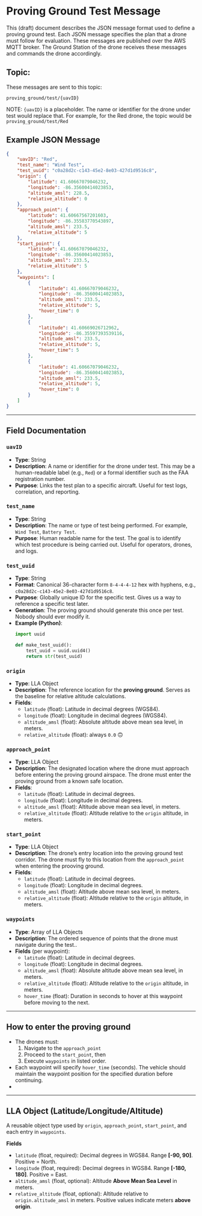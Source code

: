 # Proving Ground Test Message

This (draft) document describes the JSON message format used to define a proving ground test. Each JSON message specifies the plan that a drone must follow for evaluation. These messages are published over the AWS MQTT broker. The Ground Station of the drone receives these messages and commands the drone accordingly.

## Topic:

These messages are sent to this topic:
```
proving_ground/test/{uavID}
```

NOTE: `{uavID}` is a placeholder. The name or identifier for the drone under test would replace that. For example, for the Red drone, the topic would be `proving_ground/test/Red`

## Example JSON Message

```json
{
    "uavID": "Red",
    "test_name": "Wind Test",
    "test_uuid": "c0a28d2c-c143-45e2-8e03-427d1d9516c8",
    "origin": {
        "latitude": 41.60667079046232,
        "longitude": -86.35600414023853,
        "altitude_amsl": 228.5,
        "relative_altitude": 0
    },
    "approach_point": {
        "latitude": 41.60667567201603,
        "longitude": -86.35583770543897,
        "altitude_amsl": 233.5,
        "relative_altitude": 5
    },
    "start_point": {
        "latitude": 41.60667079046232,
        "longitude": -86.35600414023853,
        "altitude_amsl": 233.5,
        "relative_altitude": 5
    },
    "waypoints": [
        {
            "latitude": 41.60667079046232,
            "longitude": -86.35600414023853,
            "altitude_amsl": 233.5,
            "relative_altitude": 5,
            "hover_time": 0
        },
        {
            "latitude": 41.60669026712962,
            "longitude": -86.35597393539116,
            "altitude_amsl": 233.5,
            "relative_altitude": 5,
            "hover_time": 5
        },
        {
            "latitude": 41.60667079046232,
            "longitude": -86.35600414023853,
            "altitude_amsl": 233.5,
            "relative_altitude": 5,
            "hover_time": 0
        }
    ]
}
```

---

## Field Documentation

### `uavID`

- **Type**: String
- **Description**: A name or identifier for the drone under test. This may be a human-readable label (e.g., `Red`) or a formal identifier such as the FAA registration number.
- **Purpose**: Links the test plan to a specific aircraft. Useful for test logs, correlation, and reporting.

### `test_name`

- **Type**: String
- **Description**: The name or type of test being performed. For example, `Wind Test`, `Battery Test`.
- **Purpose**: Human readable name for the test. The goal is to identify which test procedure is being carried out. Useful for operators, drones, and logs.

### `test_uuid`

- **Type**: String 
- **Format**: Canonical 36-character form `8-4-4-4-12` hex with hyphens, e.g., `c0a28d2c-c143-45e2-8e03-427d1d9516c8`.
- **Purpose**: Globally unique ID for the specific test. Gives us a way to reference a specific test later.
- **Generation**: The proving ground  should generate this once per test. Nobody should ever modify it.
- **Example (Python)**:
  ```python
  import uuid

  def make_test_uuid():
      test_uuid = uuid.uuid4()
      return str(test_uuid)
  ```

### `origin`

- **Type**: LLA Object
- **Description**: The reference location for the **proving ground**. Serves as the baseline for relative altitude calculations.
- **Fields**:
  - `latitude` (float): Latitude in decimal degrees (WGS84).
  - `longitude` (float): Longitude in decimal degrees (WGS84).
  - `altitude_amsl` (float): Absolute altitude above mean sea level, in meters.
  - `relative_altitude` (float): always `0.0` 🙃

### `approach_point`

- **Type**: LLA Object
- **Description**: The designated location where the drone must approach before entering the proving ground airspace. The drone must enter the proving ground from a known safe location.
- **Fields**:
  - `latitude` (float): Latitude in decimal degrees.
  - `longitude` (float): Longitude in decimal degrees.
  - `altitude_amsl` (float): Altitude above mean sea level, in meters.
  - `relative_altitude` (float): Altitude relative to the `origin` altitude, in meters.

### `start_point`

- **Type**: LLA Object
- **Description**: The drone’s entry location into the proving ground test corridor. The drone must fly to this location from the `approach_point` when entering the prooving ground.
- **Fields**:
  - `latitude` (float): Latitude in decimal degrees.
  - `longitude` (float): Longitude in decimal degrees.
  - `altitude_amsl` (float): Altitude above mean sea level, in meters.
  - `relative_altitude` (float): Altitude relative to the `origin` altitude, in meters.

### `waypoints`

- **Type**: Array of LLA Objects
- **Description**: The ordered sequence of points that the drone must navigate during the test..
- **Fields** (per waypoint):
  - `latitude` (float): Latitude in decimal degrees.
  - `longitude` (float): Longitude in decimal degrees.
  - `altitude_amsl` (float): Absolute altitude above mean sea level, in meters.
  - `relative_altitude` (float): Altitude relative to the `origin` altitude, in meters.
  - `hover_time` (float): Duration in seconds to hover at this waypoint before moving to the next.

---

## How to enter the proving ground

- The drones must:
  1. Navigate to the `approach_point` 
  2. Proceed to the  `start_point`, then
  3. Execute `waypoints` in listed order.
- Each waypoint will specify `hover_time` (seconds). The vehicle should maintain the waypoint position for the specified duration before continuing.
- 
---

## LLA Object (Latitude/Longitude/Altitude)

A reusable object type used by `origin`, `approach_point`, `start_point`, and each entry in `waypoints`.

**Fields**

- `latitude` (float, required): Decimal degrees in WGS84. Range **[-90, 90]**. Positive = North.
- `longitude` (float, required): Decimal degrees in WGS84. Range **[-180, 180]**. Positive = East.
- `altitude_amsl` (float, optional): Altitude **Above Mean Sea Level** in meters.
- `relative_altitude` (float, optional): Altitude relative to `origin.altitude_amsl` in meters. Positive values indicate meters **above origin**.


